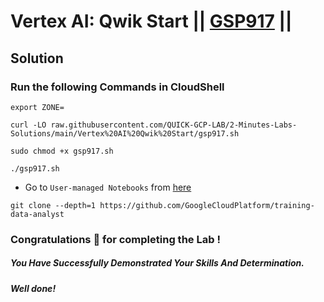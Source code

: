 # Vertex AI: Qwik Start || [GSP917](https://www.cloudskillsboost.google/focuses/18940?parent=catalog) ||

## Solution 

### Run the following Commands in CloudShell

```
export ZONE=
```
```
curl -LO raw.githubusercontent.com/QUICK-GCP-LAB/2-Minutes-Labs-Solutions/main/Vertex%20AI%20Qwik%20Start/gsp917.sh

sudo chmod +x gsp917.sh

./gsp917.sh
```

* Go to `User-managed Notebooks` from [here](https://console.cloud.google.com/vertex-ai/workbench/user-managed?)

```
git clone --depth=1 https://github.com/GoogleCloudPlatform/training-data-analyst
```
### Congratulations 🎉 for completing the Lab !

##### *You Have Successfully Demonstrated Your Skills And Determination.*

#### *Well done!*
